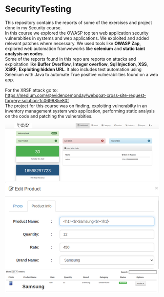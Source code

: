 # SecurityTesting
This repository contains the reports of some of the exercises and project done in my Security course.<br/>
In this course we explored the OWASP top ten web application security vulnerabities in systems and wep applications. We exploited and added relevant patches where necessary. We used tools like **OWASP Zap**, explored web automation framweworks like **selenium** and **static taint analysis on codes**.<br/>
Some of the reports found in this repo are reports on attacks and exploitation like **Buffer Overflow**, **Integer overflow**, **Sql Injection**, **XSS**, **XSRF**, **Exploiting hidden URL**. It also includes test automation using Selenium with Java to automate True positive vulnerabilities found on a web app.<br/><br/>
For the XRSF attack go to: https://medium.com/@evidencemonday/webgoat-cross-site-request-forgery-solution-1c069985e80f <br/>
The project for this course was on finding, exploiting vulnerabilty in an inventory management system web application, performing static analysis on the code and patching the vulnerabities.<br/>

![Inventory managenment System Outlook](project.png) <br/>
![Injecting payload](project2.png) <br/>
![Exploit shown on page](project3.png)
